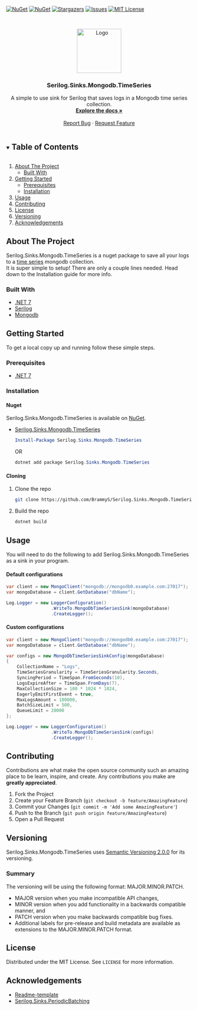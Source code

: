 [![NuGet][nuget-version-shield]][package-url]
[![NuGet][nuget-downloads-shield]][package-url]
[![Stargazers][stars-shield]][stars-url]
[![Issues][issues-shield]][issues-url]
[![MIT License][license-shield]][license-url]



<!-- PROJECT LOGO -->
<br />
<p align="center">
  <a href="https://github.com/BrammyS/Serilog.Sinks.Mongodb.TimeSeries">
    <img src="https://cdn.brammys.com/potable-water.png" alt="Logo" width="120" height="120">
  </a>
</p>

<h3 align="center">Serilog.Sinks.Mongodb.TimeSeries</h3>

<p align="center">
  A simple to use sink for Serilog that saves logs in a Mongodb time series collection.
  <br />
  <a href="https://sinks-mongodb-timeseries.brammys.com/"><strong>Explore the docs »</strong></a>
  <br />
  <br />
  <a href="https://github.com/BrammyS/Serilog.Sinks.Mongodb.TimeSeries/issues">Report Bug</a>
  ·
  <a href="https://github.com/BrammyS/Serilog.Sinks.Mongodb.TimeSeries/issues">Request Feature</a>
</p>



<!-- TABLE OF CONTENTS -->
<details open="open">
  <summary><h2 style="display: inline-block">Table of Contents</h2></summary>
  <ol>
    <li>
      <a href="#about-the-project">About The Project</a>
      <ul>
        <li><a href="#built-with">Built With</a></li>
      </ul>
    </li>
    <li>
      <a href="#getting-started">Getting Started</a>
      <ul>
        <li><a href="#prerequisites">Prerequisites</a></li>
        <li><a href="#installation">Installation</a></li>
      </ul>
    </li>
    <li><a href="#usage">Usage</a></li>
    <li><a href="#contributing">Contributing</a></li>
    <li><a href="#license">License</a></li>
    <li><a href="#versioning">Versioning</a></li>
    <li><a href="#acknowledgements">Acknowledgements</a></li>
  </ol>
</details>



<!-- ABOUT THE PROJECT -->
## About The Project

Serilog.Sinks.Mongodb.TimeSeries is a nuget package to save all your logs to a [time series](https://docs.mongodb.com/manual/core/timeseries-collections/) mongodb collection.  
It is super simple to setup! There are only a couple lines needed. Head down to the Installation guide for more info.


### Built With

* [.NET 7](https://dotnet.microsoft.com/download/dotnet/7.0)
* [Serilog](https://github.com/serilog/serilog)
* [Mongodb](https://github.com/mongodb/mongo)



<!-- GETTING STARTED -->
## Getting Started

To get a local copy up and running follow these simple steps.

### Prerequisites

* [.NET 7](https://dotnet.microsoft.com/download/dotnet/7.0)

### Installation

#### Nuget

Serilog.Sinks.Mongodb.TimeSeries is available on [NuGet](Serilog.Sinks.Mongodb.TimeSeries).
* [Serilog.Sinks.Mongodb.TimeSeries](Serilog.Sinks.Mongodb.TimeSeries)


  ```powershell
  Install-Package Serilog.Sinks.Mongodb.TimeSeries
  ```

  OR

  ```powershell
  dotnet add package Serilog.Sinks.Mongodb.TimeSeries
  ```

#### Cloning


1. Clone the repo
   ```sh
   git clone https://github.com/BrammyS/Serilog.Sinks.Mongodb.TimeSeries.git
   ```
2. Build the repo
   ```sh
   dotnet build
   ```


<!-- USAGE EXAMPLES -->
## Usage

You will need to do the following to add Serilog.Sinks.Mongodb.TimeSeries as a sink in your program.
#### Default configurations
```csharp
var client = new MongoClient("mongodb://mongodb0.example.com:27017");
var mongoDatabase = client.GetDatabase("dbName");

Log.Logger = new LoggerConfiguration()
                 .WriteTo.MongoDbTimeSeriesSink(mongoDatabase)
                 .CreateLogger();
```
#### Custom configurations
```csharp
var client = new MongoClient("mongodb://mongodb0.example.com:27017");
var mongoDatabase = client.GetDatabase("dbName");

var configs = new MongoDbTimeSeriesSinkConfig(mongoDatabase)
{
    CollectionName = "Logs",
    TimeSeriesGranularity = TimeSeriesGranularity.Seconds,
    SyncingPeriod = TimeSpan.FromSeconds(10),
    LogsExpireAfter = TimeSpan.FromDays(7),
    MaxCollectionSize = 100 * 1024 * 1024,
    EagerlyEmitFirstEvent = true,
    MaxLogsAmount = 100000,
    BatchSizeLimit = 500,
    QueueLimit = 20000
};

Log.Logger = new LoggerConfiguration()
                 .WriteTo.MongoDbTimeSeriesSink(configs)
                 .CreateLogger();
```



<!-- CONTRIBUTING -->
## Contributing

Contributions are what make the open source community such an amazing place to be learn, inspire, and create. Any contributions you make are **greatly appreciated**.

1. Fork the Project
2. Create your Feature Branch (`git checkout -b feature/AmazingFeature`)
3. Commit your Changes (`git commit -m 'Add some AmazingFeature'`)
4. Push to the Branch (`git push origin feature/AmazingFeature`)
5. Open a Pull Request


## Versioning

Serilog.Sinks.Mongodb.TimeSeries uses [Semantic Versioning 2.0.0](https://semver.org/#semantic-versioning-200) for its versioning.


### Summary

The versioning will be using the following format: MAJOR.MINOR.PATCH.

* MAJOR version when you make incompatible API changes,
* MINOR version when you add functionality in a backwards compatible manner, and
* PATCH version when you make backwards compatible bug fixes.
* Additional labels for pre-release and build metadata are available as extensions to the MAJOR.MINOR.PATCH format.


<!-- LICENSE -->
## License

Distributed under the MIT License. See `LICENSE` for more information.


<!-- ACKNOWLEDGEMENTS -->
## Acknowledgements

* [Readme-template](https://github.com/othneildrew/Best-README-Template)
* [Serilog.Sinks.PeriodicBatching](https://github.com/serilog/serilog-sinks-periodicbatching)





<!-- MARKDOWN LINKS & IMAGES -->
<!-- https://www.markdownguide.org/basic-syntax/#reference-style-links -->
[stars-shield]: https://img.shields.io/github/stars/BrammyS/Serilog.Sinks.Mongodb.TimeSeries.svg?style=for-the-badge
[stars-url]: https://github.com/BrammyS/Serilog.Sinks.Mongodb.TimeSeries/stargazers
[issues-shield]: https://img.shields.io/github/issues/BrammyS/Serilog.Sinks.Mongodb.TimeSeries.svg?style=for-the-badge
[issues-url]: https://github.com/BrammyS/Serilog.Sinks.Mongodb.TimeSeries/issues
[license-shield]: https://img.shields.io/github/license/BrammyS/Serilog.Sinks.Mongodb.TimeSeries.svg?style=for-the-badge
[license-url]: https://github.com/BrammyS/Serilog.Sinks.Mongodb.TimeSeries/blob/master/LICENSE.txt
[package-url]: https://www.nuget.org/packages/Serilog.Sinks.Mongodb.TimeSeries
[nuget-version-shield]: https://img.shields.io/nuget/vpre/Serilog.Sinks.Mongodb.TimeSeries.svg?maxAge=600&style=for-the-badge
[nuget-downloads-shield]: https://img.shields.io/nuget/dt/Serilog.Sinks.Mongodb.TimeSeries.svg?maxAge=600&style=for-the-badge
